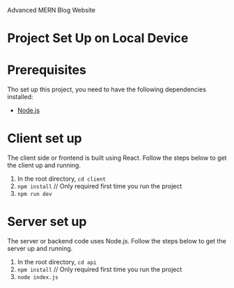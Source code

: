 Advanced MERN Blog Website

# Project Set Up on Local Device

# Prerequisites
Tho set up this project, you need to have the following dependencies installed:
- [Node.js](https://nodejs.org/en/download)


# Client set up
The client side or frontend is built using React. Follow the steps below to get the client up and running.
1. In the root directory, `cd client`
2. `npm install` // Only required first time you run the project
3. `npm run dev`

# Server set up
The server or backend code uses Node.js. Follow the steps below to get the server up and running.
1. In the root directory, `cd api`
3. `npm install` // Only required first time you run the project
4. `node index.js`

